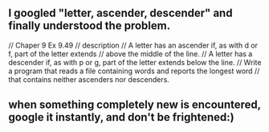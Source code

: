 ## I googled "letter, ascender, descender" and finally understood the problem.

//  Chaper 9 Ex 9.49
//  description
//	A letter has an ascender if, as with d or f, part of the letter extends
//          above the middle of the line.
//          A letter has a descender if, as with p or g, part of the letter extends below the line.
//          Write a program that reads a file containing words and reports the longest word
//          that contains neither ascenders nor descenders.

## when something completely new is encountered, google it instantly, and don't be frightened:)